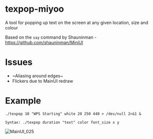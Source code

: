 # texpop-miyoo
A tool for popping up text on the screen at any given location, size and colour

Based on the `say` command by Shauninman - https://github.com/shauninman/MiniUI

# Issues
- ~Aliasing around edges~
- Flickers due to MainUI redraw

# Example
`./texpop 10 "WPS Starting" white 20 250 440 > /dev/null 2>&1 &`

`Syntax: ./texpop duration "text" color font_size x y`

![MainUI_025](https://github.com/XK9274/texpop-miyoo/assets/47260768/c0561d5a-ea9b-44c2-9832-188ffeda12eb)


